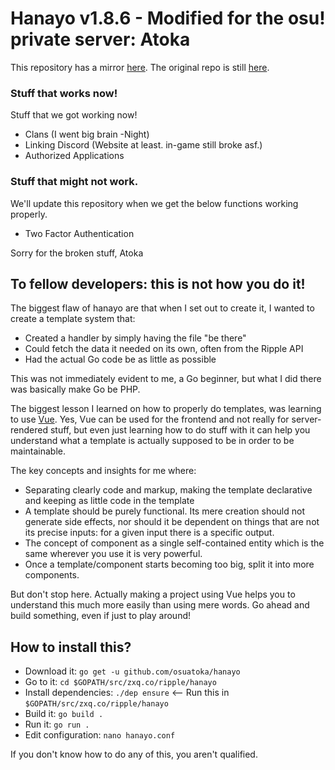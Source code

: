 # Hanayo v1.8.6 - Modified for the osu! private server: Atoka

This repository has a mirror [here](https://github.com/osuripple/hanayo). The original repo is still [here](https://zxq.co/ripple/hanayo).


### Stuff that works now!

Stuff that we got working now!

* Clans (I went big brain -Night)
* Linking Discord (Website at least. in-game still broke asf.)
* Authorized Applications

### Stuff that might not work.

We'll update this repository when we get the below functions working properly.

* Two Factor Authentication

Sorry for the broken stuff,
Atoka

## To fellow developers: this is not how you do it!

The biggest flaw of hanayo are that when I set out to create it, I wanted to create a template system that:

* Created a handler by simply having the file "be there"
* Could fetch the data it needed on its own, often from the Ripple API
* Had the actual Go code be as little as possible

This was not immediately evident to me, a Go beginner, but what I did there was basically make Go be PHP.

The biggest lesson I learned on how to properly do templates, was learning to use [Vue](https://vuejs.org/). Yes, Vue can be used for the frontend and not really for server-rendered stuff, but even just learning how to do stuff with it can help you understand what a template is actually supposed to be in order to be maintainable.

The key concepts and insights for me where:

* Separating clearly code and markup, making the template declarative and keeping as little code in the template
* A template should be purely functional. Its mere creation should not generate side effects, nor should it be dependent on things that are not its precise inputs: for a given input there is a specific output.
* The concept of component as a single self-contained entity which is the same wherever you use it is very powerful.
* Once a template/component starts becoming too big, split it into more components.

But don't stop here. Actually making a project using Vue helps you to understand this much more easily than using mere words. Go ahead and build something, even if just to play around!

## How to install this?

* Download it: `go get -u github.com/osuatoka/hanayo`
* Go to it: `cd $GOPATH/src/zxq.co/ripple/hanayo`
* Install dependencies: `./dep ensure` <-- Run this in `$GOPATH/src/zxq.co/ripple/hanayo`
* Build it: `go build .`
* Run it: `go run .`
* Edit configuration: `nano hanayo.conf`

If you don't know how to do any of this, you aren't qualified.